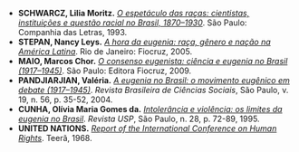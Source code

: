 - **SCHWARCZ, Lilia Moritz.** [*O espetáculo das raças: cientistas, instituições e questão racial no Brasil, 1870–1930*](https://www.companhiadasletras.com.br/detalhe.php?codigo=10083). São Paulo: Companhia das Letras, 1993.
- **STEPAN, Nancy Leys.** [*A hora da eugenia: raça, gênero e nação na América Latina*](https://portal.fiocruz.br/livro/hora-da-eugenia-raca-genero-e-nacao-na-america-latina). Rio de Janeiro: Fiocruz, 2005.
- **MAIO, Marcos Chor.** [*O consenso eugenista: ciência e eugenia no Brasil (1917–1945)*](https://books.scielo.org/id/6npfj). São Paulo: Editora Fiocruz, 2009.
- **PANDJIARJIAN, Valéria.** [*A eugenia no Brasil: o movimento eugênico em debate (1917–1945)*](https://www.scielo.br/j/rbcsoc/a/J3bYmb6msDbbFfrnGJ9chFQ/?lang=pt). *Revista Brasileira de Ciências Sociais*, São Paulo, v. 19, n. 56, p. 35-52, 2004.
- **CUNHA, Olívia Maria Gomes da.** [*Intolerância e violência: os limites da eugenia no Brasil*](https://www.revistas.usp.br/revusp/article/view/26274). *Revista USP*, São Paulo, n. 28, p. 72-89, 1995.
- **UNITED NATIONS.** [*Report of the International Conference on Human Rights*](https://www.ohchr.org/en/instruments-mechanisms/instruments/proclamation-tehran). Teerã, 1968.
